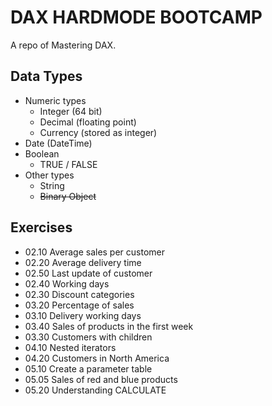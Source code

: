 # DAX HARDMODE BOOTCAMP

A repo of Mastering DAX.

## Data Types
- Numeric types
  - Integer (64 bit)
  - Decimal (floating point)
  - Currency (stored as integer)
- Date (DateTime)
- Boolean
  - TRUE / FALSE
- Other types
  - String
  - ~~Binary Object~~
  
## Exercises
- 02.10 Average sales per customer
- 02.20 Average delivery time
- 02.50 Last update of customer
- 02.40 Working days
- 02.30 Discount categories
- 03.20 Percentage of sales
- 03.10 Delivery working days
- 03.40 Sales of products in the first week
- 03.30 Customers with children
- 04.10 Nested iterators
- 04.20 Customers in North America
- 05.10 Create a parameter table
- 05.05 Sales of red and blue products
- 05.20 Understanding CALCULATE
